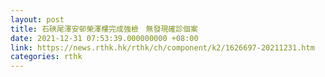 ```yaml
---
layout: post
title: 石硤尾澤安邨榮澤樓完成強檢　無發現確診個案
date: 2021-12-31 07:53:39.000000000 +08:00
link: https://news.rthk.hk/rthk/ch/component/k2/1626697-20211231.htm
categories: rthk
---
```




